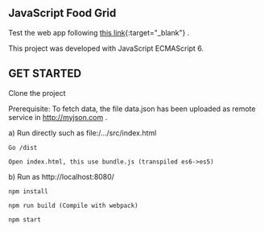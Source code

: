 ## JavaScript Food Grid
Test the web app following [this link](https://food-items-jahfaxldih.now.sh/){:target="_blank"} .

This project was developed with JavaScript ECMAScript 6.

## GET STARTED

Clone the project

Prerequisite:
To fetch data, the file data.json has been uploaded as remote service in http://myjson.com .

a)  Run directly such as file:/.../src/index.html

    Go /dist
    
    Open index.html, this use bundle.js (transpiled es6->es5)
    

b) Run as http://localhost:8080/

    npm install

    npm run build (Compile with webpack)

    npm start
